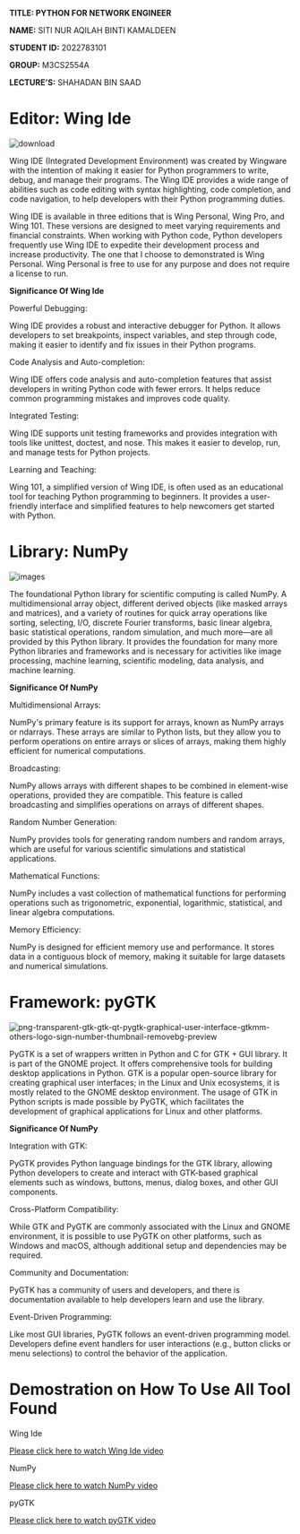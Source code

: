 
**TITLE: PYTHON FOR NETWORK ENGINEER**

**NAME:** SITI NUR AQILAH BINTI KAMALDEEN              

**STUDENT ID:** 2022783101

**GROUP:** M3CS2554A                                

**LECTURE’S:** SHAHADAN BIN SAAD


# **Editor: Wing Ide**

![download](https://github.com/addff/2310-ITT440/assets/146957815/ed775142-2c16-404a-acae-6c8b10e1e75c)
 
  Wing IDE (Integrated Development Environment) was created by Wingware with the intention of making it easier for Python programmers to write, debug, and manage their programs. The Wing IDE provides a wide range of abilities such as code editing with syntax highlighting, code completion, and code navigation, to help developers with their Python programming duties. 

  Wing IDE is available in three editions that is Wing Personal, Wing Pro, and Wing 101. These versions are designed to meet varying requirements and financial constraints. When working with Python code, Python developers frequently use Wing IDE to expedite their development process and increase productivity. The one that I choose to demonstrated is Wing Personal. Wing Personal is free to use for any purpose and does not require a license to run.

**Significance Of Wing Ide**

Powerful Debugging: 

Wing IDE provides a robust and interactive debugger for Python. It allows developers to set breakpoints, inspect variables, and step through code, making it easier to identify and fix issues in their Python programs.

Code Analysis and Auto-completion:

Wing IDE offers code analysis and auto-completion features that assist developers in writing Python code with fewer errors. It helps reduce common programming mistakes and improves code quality.

Integrated Testing: 

Wing IDE supports unit testing frameworks and provides integration with tools like unittest, doctest, and nose. This makes it easier to develop, run, and manage tests for Python projects.

Learning and Teaching: 

Wing 101, a simplified version of Wing IDE, is often used as an educational tool for teaching Python programming to beginners. It provides a user-friendly interface and simplified features to help newcomers get started with Python.


# **Library: NumPy**

![images](https://github.com/addff/2310-ITT440/assets/146957815/d3ea8a18-7365-4a23-ac71-78138f14f881)

 
The foundational Python library for scientific computing is called NumPy. A multidimensional array object, different derived objects (like masked arrays and matrices), and a variety of routines for quick array operations like sorting, selecting, I/O, discrete Fourier transforms, basic linear algebra, basic statistical operations, random simulation, and much more—are all provided by this Python library. It provides the foundation for many more Python libraries and frameworks and is necessary for activities like image processing, machine learning, scientific modeling, data analysis, and machine learning.

**Significance Of NumPy**

Multidimensional Arrays: 

NumPy's primary feature is its support for arrays, known as NumPy arrays or ndarrays. These arrays are similar to Python lists, but they allow you to perform operations on entire arrays or slices of arrays, making them highly efficient for numerical computations.

Broadcasting: 

NumPy allows arrays with different shapes to be combined in element-wise operations, provided they are compatible. This feature is called broadcasting and simplifies operations on arrays of different shapes.

Random Number Generation: 

NumPy provides tools for generating random numbers and random arrays, which are useful for various scientific simulations and statistical applications.

Mathematical Functions:

 NumPy includes a vast collection of mathematical functions for performing operations such as trigonometric, exponential, logarithmic, statistical, and linear algebra computations.
 
Memory Efficiency: 

NumPy is designed for efficient memory use and performance. It stores data in a contiguous block of memory, making it suitable for large datasets and numerical simulations.

# **Framework: pyGTK**

![png-transparent-gtk-gtk-qt-pygtk-graphical-user-interface-gtkmm-others-logo-sign-number-thumbnail-removebg-preview](https://github.com/addff/2310-ITT440/assets/146957815/ae8a5534-705f-4d02-b9fe-49730f434a4a)
 
PyGTK is a set of wrappers written in Python and C for GTK + GUI library. It is part of the GNOME project. It offers comprehensive tools for building desktop applications in Python. GTK is a popular open-source library for creating graphical user interfaces; in the Linux and Unix ecosystems, it is mostly related to the GNOME desktop environment. The usage of GTK in Python scripts is made possible by PyGTK, which facilitates the development of graphical applications for Linux and other platforms.

**Significance Of NumPy**

Integration with GTK:

 PyGTK provides Python language bindings for the GTK library, allowing Python developers to create and interact with GTK-based graphical elements such as windows, buttons, menus, dialog boxes, and other GUI components.
 
Cross-Platform Compatibility: 

While GTK and PyGTK are commonly associated with the Linux and GNOME environment, it is possible to use PyGTK on other platforms, such as Windows and macOS, although additional setup and dependencies may be required.

Community and Documentation:

 PyGTK has a community of users and developers, and there is documentation available to help developers learn and use the library.
 
Event-Driven Programming:

 Like most GUI libraries, PyGTK follows an event-driven programming model. Developers define event handlers for user interactions (e.g., button clicks or menu selections) to control the behavior of the application.




# **Demostration on How To Use All Tool Found**

Wing Ide

 <a href="YOUR_GOOGLE_DRIVE_LINK">Please click here to watch Wing Ide video</a>
 
NumPy

 <a href="YOUR_GOOGLE_DRIVE_LINK">Please click here to watch NumPy video</a>
 
pyGTK

 <a href="YOUR_GOOGLE_DRIVE_LINK">Please click here to watch pyGTK video</a>
